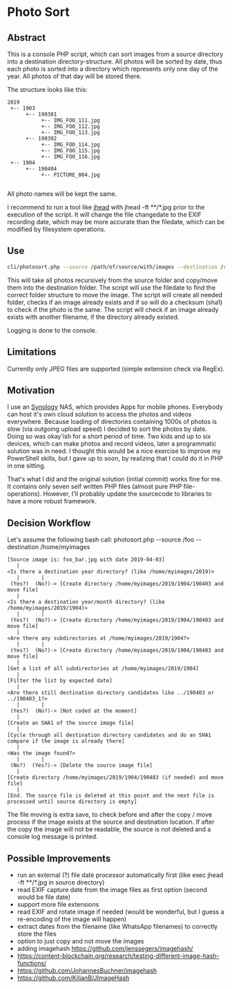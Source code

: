 # Photo Sort

## Abstract

This is a console PHP script, which can sort images from a source directory into a destination directory-structure.
All photos will be sorted by date, thus each photo is sorted into a directory which represents only one day of the year.
All photos of that day will be stored there.

The structure looks like this:

```
2019
 +-- 1903
      +-- 190301
           +-- IMG_FOO_111.jpg
           +-- IMG_FOO_112.jpg
           +-- IMG_FOO_113.jpg
      +-- 190302
           +-- IMG_FOO_114.jpg
           +-- IMG_FOO_115.jpg
           +-- IMG_FOO_116.jpg
 +-- 1904
      +-- 190404
           +-- PICTURE_004.jpg      
       
```
All photo names will be kept the same.

I recommend to run a tool like [jhead](http://www.sentex.net/~mwandel/jhead/) with jhead -ft **/*.jpg prior to the execution of the script. 
It will change the file changedate to the EXIF recording date, which may be more accurate than the filedate, which can be modified by filesystem operations.

## Use

```bash
cli/photosort.php --source /path/of/source/with/images --destination /root/of/photo/catalog
```

This will take all photos recursively from the source folder and copy/move them into the destination folder.
The script will use the filedate to find the correct folder structure to move the image. 
The script will create all needed folder, checks if an image already exists and if so will do a checksum (sha1) to check if the photo is the same.
The script will check if an image already exists with another filename, if the directory already existed.

Logging is done to the console.

## Limitations

Currently only JPEG files are supported (simple extension check via RegEx). 

## Motivation

I use an [Synology](https://www.synology.com) NAS, which provides Apps for mobile phones.
Everybody can host it's own cloud solution to access the photos and videos everywhere. 
Because loading of directories containing 1000s of photos is slow (via outgoing upload speed) I decided to sort the photos by date.
Doing so was okay'ish for a short period of time. Two kids and up to six devices, which can make photos and record videos, later a programmatic solution was in need.
I thought this would be a nice exercise to improve my PowerShell skills, but I gave up to soon, by realizing that I could do it in PHP in one sitting.

That's what I did and the original solution (initial commit) works fine for me. 
It contains only seven self written PHP files (almost pure PHP file-operations). 
However, I'll probably update the sourcecode to libraries to have a more robust framework.

## Decision Workflow

Let's assume the following bash call: photosort.php --source /foo --destination /home/myimages

```
[Source image is: foo_bar.jpg with date 2019-04-03]
   |
<Is there a destination year directory? (like /home/myimages/2019)>
   |       |
 (Yes?)  (No?)-> [Create directory /home/myimages/2019/1904/190403 and move file]
   |
<Is there a destination year/month directory? (like /home/myimages/2019/1904)>
   |       |
 (Yes?)  (No?)-> [Create directory /home/myimages/2019/1904/190403 and move file]
   |
<Are there any subdirectories at /home/myimages/2019/1904?>   
   |       |
 (Yes?)  (No?)-> [Create directory /home/myimages/2019/1904/190403 and move file]
   |
[Get a list of all subdirectories at /home/myimages/2019/1904]
   |
[Filter the list by expected date]
   |
<Are there still destination directory candidates like ../190403 or ../190403_1?>
   |       |
 (Yes?)  (No?)-> [Not coded at the moment]
   |
[Create an SHA1 of the source image file]
   |
[Cycle through all destination directory candidates and do an SHA1 compare if the image is already there]
   |
<Was the image found?>
   |       |
 (No?)  (Yes?)-> [Delete the source image file]
   |
[Create directory /home/myimages/2019/1904/190403 (if needed) and move file]
   | 
[End. The source file is deleted at this point and the next file is processed until source directory is empty]
```

The file moving is extra save, to check before and after the copy / move process if the image exists at the source and destination location.
If after the copy the image will not be readable, the source is not deleted and a console log message is printed.

## Possible Improvements 

- run an external (?) file date processor automatically first (like exec jhead -ft **/*.jpg in source directory)
- read EXIF capture date from the image files as first option (second would be file date)
- support more file extensions
- read EXIF and rotate image if needed (would be wonderful, but I guess a re-encoding of the image will happen)
- extract dates from the filename (like WhatsApp filenames) to correctly store the files
- option to just copy and not move the images
- adding imagehash https://github.com/jenssegers/imagehash/ 
- https://content-blockchain.org/research/testing-different-image-hash-functions/
- https://github.com/JohannesBuchner/imagehash
- https://github.com/KilianB/JImageHash